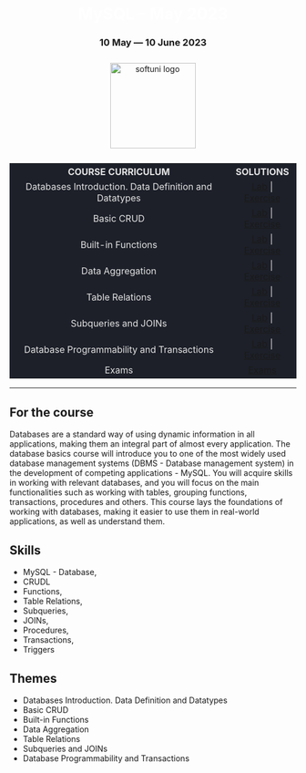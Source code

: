 <div align="center">
<h1 style="color:white">MySQL - May 2023</h1>
<h3>10 May ― 10 June 2023</h3>
<img src="https://upload.wikimedia.org/wikipedia/commons/7/76/Logo_Software_University_%28SoftUni%29_-_blue.png" 
  alt="softuni logo"
  style="position:relative; width:150px; padding:10px; margin: 0 auto;"
  />

<table style="width:100%; max-width:1000px; background-color:#1d2029; color:#e4e4e4">
<tr>
  <th style="text-align:center; vertical-align: middle;">COURSE  CURRICULUM</th>
  <th style="text-align:center; vertical-align: middle;">SOLUTIONS</th>
</tr>
<tr>
  <td style="text-align: center; vertical-align: middle;">Databases Introduction. Data Definition and Datatypes  </td>
  <td style="text-align: center; vertical-align: middle;">
    <a href="https://github.com/DimitarMitev92/MySQL-softuni/tree/main/01.%20Data%20Definition%20And%20Data%20Types%20-%20Lab">Lab</a> |
    <a href="https://github.com/DimitarMitev92/MySQL-softuni/tree/main/02.%20%20Data%20Definition%20and%20Data%20Types%20-%20Exercises">Exercise</a> 
  </td>
</tr>
<tr>
  <td style="text-align: center; vertical-align: middle;">Basic CRUD  </td>
  <td style="text-align: center; vertical-align: middle;">
    <a href="https://github.com/DimitarMitev92/MySQL-softuni/tree/main/03.%20Basic%20CRUD%20-%20Lab">Lab</a> |
    <a href="https://github.com/DimitarMitev92/MySQL-softuni/tree/main/04.%20Basic%20CRUD%20-%20Exercises">Exercise</a> 
  </td>
</tr>
<tr>
  <td style="text-align: center; vertical-align: middle;">Built-in Functions  </td>
  <td style="text-align: center; vertical-align: middle;">
    <a href="https://github.com/DimitarMitev92/MySQL-softuni/tree/main/05.%20Built-in%20Functions%20-%20Lab">Lab</a> |
    <a href="https://github.com/DimitarMitev92/MySQL-softuni/tree/main/06.%20Built-in%20Functions%20-%20Exercises">Exercise</a> 
  </td>
</tr>
<tr>
  <td style="text-align: center; vertical-align: middle;">Data Aggregation </td>
  <td style="text-align: center; vertical-align: middle;">
    <a href="https://github.com/DimitarMitev92/MySQL-softuni/tree/main/07.%20Data%20Aggregation%20-%20Lab">Lab</a> |
    <a href="https://github.com/DimitarMitev92/MySQL-softuni/tree/main/08.%20Data%20Aggregation%20-%20Exercises">Exercise</a> 
  </td>
</tr>
<tr>
  <td style="text-align: center; vertical-align: middle;">Table Relations  </td>
  <td style="text-align: center; vertical-align: middle;">
    <a href="https://github.com/DimitarMitev92/MySQL-softuni/tree/main/09.%20Table%20Relations%20-%20Lab">Lab</a> |
    <a href="https://github.com/DimitarMitev92/MySQL-softuni/tree/main/10.%20Table%20Relations%20-%20Exercises">Exercise</a> 
  </td>
</tr>
<tr>
  <td style="text-align: center; vertical-align: middle;">Subqueries and JOINs  </td>
  <td style="text-align: center; vertical-align: middle;">
    <a href="https://github.com/DimitarMitev92/MySQL-softuni/tree/main/11.%20Subqueries%20and%20JOINs%20-%20Lab">Lab</a> |
    <a href="https://github.com/DimitarMitev92/MySQL-softuni/tree/main/12.%20Subqueries%20and%20JOINs%20-%20Exercises">Exercise</a> 
  </td>
</tr>
  <tr>
  <td style="text-align: center; vertical-align: middle;">Database Programmability and Transactions   </td>
  <td style="text-align: center; vertical-align: middle;">
    <a href="https://github.com/DimitarMitev92/MySQL-softuni/tree/main/13.%20Database%20Programmability%20-%20Lab">Lab</a> |
    <a href="https://github.com/DimitarMitev92/MySQL-softuni/tree/main/14.%20Database%20Programmabilty%20-%20Exercises">Exercise</a> 
  </td>
</tr>
<tr>
  <td style="text-align: center; vertical-align: middle;">Exams</td>
  <td style="text-align: center; vertical-align: middle;">
    <a href="https://github.com/DimitarMitev92/MySQL-softuni/tree/main/15.%20Exams">Exams</a>
  </td>
</tr>
</table>
</div>

---

## For the course

Databases are a standard way of using dynamic information in all applications, making them an integral part of almost every application. The database basics course will introduce you to one of the most widely used database management systems (DBMS - Database management system) in the development of competing applications - MySQL. You will acquire skills in working with relevant databases, and you will focus on the main functionalities such as working with tables, grouping functions, transactions, procedures and others. This course lays the foundations of working with databases, making it easier to use them in real-world applications, as well as understand them.

## Skills

- MySQL - Database,
- CRUDL
- Functions,
- Table Relations,
- Subqueries,
- JOINs,
- Procedures,
- Transactions,
- Triggers

## Themes

- Databases Introduction. Data Definition and Datatypes 
- Basic CRUD 
- Built-in Functions 
- Data Aggregation 
- Table Relations 
- Subqueries and JOINs 
- Database Programmability and Transactions 

